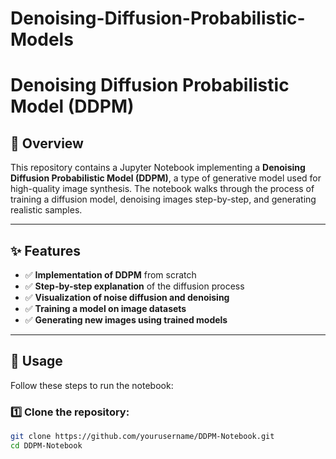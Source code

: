 # Denoising-Diffusion-Probabilistic-Models
# Denoising Diffusion Probabilistic Model (DDPM)

## 📌 Overview

This repository contains a Jupyter Notebook implementing a **Denoising Diffusion Probabilistic Model (DDPM)**, a type of generative model used for high-quality image synthesis. The notebook walks through the process of training a diffusion model, denoising images step-by-step, and generating realistic samples.

---

## ✨ Features

- ✅ **Implementation of DDPM** from scratch  
- ✅ **Step-by-step explanation** of the diffusion process  
- ✅ **Visualization of noise diffusion and denoising**  
- ✅ **Training a model on image datasets**  
- ✅ **Generating new images using trained models**  

---

## 🚀 Usage

Follow these steps to run the notebook:

### 1️⃣ Clone the repository:
```bash
git clone https://github.com/yourusername/DDPM-Notebook.git
cd DDPM-Notebook
